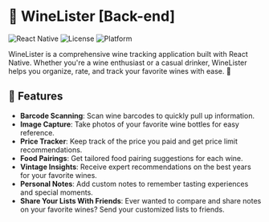 # 🍷 WineLister [Back-end]

![React Native](https://img.shields.io/badge/React%20Native-v1.0.0-blue.svg)
![License](https://img.shields.io/badge/license-Commercial-red.svg)
![Platform](https://img.shields.io/badge/platform-iOS-lightgrey.svg)

WineLister is a comprehensive wine tracking application built with React Native. Whether you're a wine enthusiast or a casual drinker, WineLister helps you organize, rate, and track your favorite wines with ease. 📲

## 🚀 Features

- **Barcode Scanning**: Scan wine barcodes to quickly pull up information.  
- **Image Capture**: Take photos of your favorite wine bottles for easy reference.  
- **Price Tracker**: Keep track of the price you paid and get price limit recommendations.  
- **Food Pairings**: Get tailored food pairing suggestions for each wine.  
- **Vintage Insights**: Receive expert recommendations on the best years for your favorite wines.  
- **Personal Notes**: Add custom notes to remember tasting experiences and special moments.  
- **Share Your Lists With Friends**: Ever wanted to compare and share notes on your favorite wines? Send your customized lists to friends.
